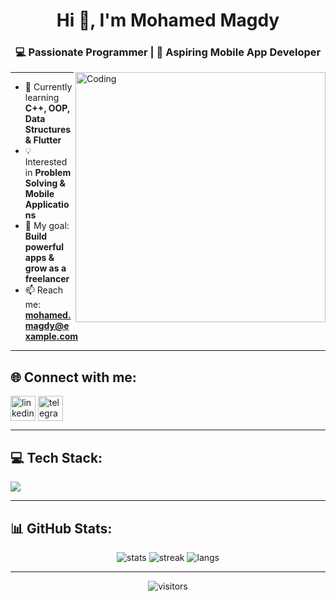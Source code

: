 <h1 align="center">Hi 👋, I'm Mohamed Magdy</h1>
<h3 align="center">💻 Passionate Programmer | 📱 Aspiring Mobile App Developer</h3>

<img align="right" alt="Coding" width="400" src="https://media.giphy.com/media/qgQUggAC3Pfv687qPC/giphy.gif">

---

- 🌱 Currently learning **C++, OOP, Data Structures & Flutter**
- 💡 Interested in **Problem Solving & Mobile Applications**
- 🚀 My goal: **Build powerful apps & grow as a freelancer**
- 📫 Reach me: **mohamed.magdy@example.com**

---

## 🌐 Connect with me:
<p align="left">
<a href="https://linkedin.com/in/mohamed-magdy" target="blank"><img align="center" src="https://skillicons.dev/icons?i=linkedin" alt="linkedin" height="40" /></a>
<a href="https://t.me/YourTelegramUserName" target="blank"><img align="center" src="https://skillicons.dev/icons?i=telegram" alt="telegram" height="40" /></a>
</p>

---

## 💻 Tech Stack:
<p align="left">
<img src="https://skillicons.dev/icons?i=cpp,flutter,dart,git,github,vscode" />
</p>

---

## 📊 GitHub Stats:
<p align="center">
<img src="https://github-readme-stats.vercel.app/api?username=YOUR_GITHUB_USERNAME&show_icons=true&theme=radical" alt="stats" />
<img src="https://github-readme-streak-stats.herokuapp.com/?user=YOUR_GITHUB_USERNAME&theme=radical" alt="streak" />
<img src="https://github-readme-stats.vercel.app/api/top-langs/?username=YOUR_GITHUB_USERNAME&layout=compact&theme=radical" alt="langs" />
</p>

---

<p align="center">
  <img src="https://visitcount.itsvg.in/api?id=YOUR_GITHUB_USERNAME&icon=0&color=12" alt="visitors" />
</p>

